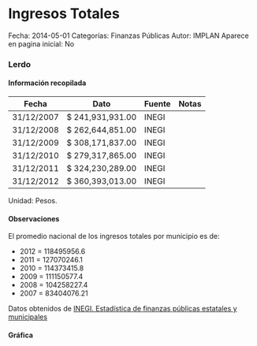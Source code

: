 Ingresos Totales
=====

Fecha: 2014-05-01
Categorías: Finanzas Públicas
Autor: IMPLAN
Aparece en pagina inicial: No

### Lerdo

<!-- break -->

#### Información recopilada

<table class="table table-hover table-bordered matriz">
  <thead>
    <tr><th>Fecha</th><th>Dato</th><th>Fuente</th><th>Notas</th></tr>
  </thead>
  <tbody>
    <tr><td class="centrado">31/12/2007</td><td class="derecha">$ 241,931,931.00</td><td>INEGI</td><td></td></tr>
    <tr><td class="centrado">31/12/2008</td><td class="derecha">$ 262,644,851.00</td><td>INEGI</td><td></td></tr>
    <tr><td class="centrado">31/12/2009</td><td class="derecha">$ 308,171,837.00</td><td>INEGI</td><td></td></tr>
    <tr><td class="centrado">31/12/2010</td><td class="derecha">$ 279,317,865.00</td><td>INEGI</td><td></td></tr>
    <tr><td class="centrado">31/12/2011</td><td class="derecha">$ 324,230,289.00</td><td>INEGI</td><td></td></tr>
    <tr><td class="centrado">31/12/2012</td><td class="derecha">$ 360,393,013.00</td><td>INEGI</td><td></td></tr>
  </tbody>
</table>

Unidad: Pesos.

#### Observaciones

El promedio nacional de los ingresos totales por municipio es de:

- 2012 = 118495956.6
- 2011 = 127070246.1
- 2010 = 114373415.8
- 2009 = 111150577.4
- 2008 = 104258227.4
- 2007 = 83404076.21

Datos obtenidos de [INEGI. Estadística de finanzas públicas estatales y municipales](http://www.inegi.org.mx/sistemas/olap/Proyectos/bd/continuas/finanzaspublicas/FPMun.asp?s=est&c=11289&proy=efipem_fmun)

#### Gráfica

<div id="Morrisfbikquqb" class="grafica"></div>
  <script>
  new Morris.Line({
    element: 'Morrisfbikquqb',
    data: [
      { fecha: '2007-12-31', dato: 241931931.00 },
      { fecha: '2008-12-31', dato: 262644851.00 },
      { fecha: '2009-12-31', dato: 308171837.00 },
      { fecha: '2010-12-31', dato: 279317865.00 },
      { fecha: '2011-12-31', dato: 324230289.00 },
      { fecha: '2012-12-31', dato: 360393013.00 }
    ],
    xkey: 'fecha',
    ykeys: ['dato'],
    labels: ['Dato'],
    lineColors: ['#FF5B02'],
    xLabelFormat: function(d) {
      return d.getDate()+'/'+(d.getMonth()+1)+'/'+d.getFullYear();
    },
    dateFormat: function (ts) {
      var d = new Date(ts);
      return d.getDate() + '/' + (d.getMonth() + 1) + '/' + d.getFullYear();
    }
  });
  </script>
